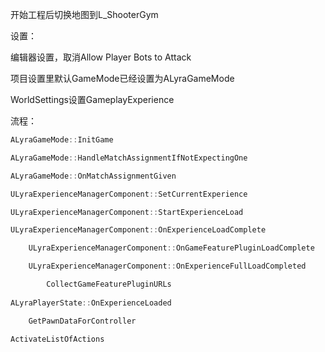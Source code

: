 
开始工程后切换地图到L_ShooterGym

设置：

编辑器设置，取消Allow Player Bots to Attack

项目设置里默认GameMode已经设置为ALyraGameMode

WorldSettings设置GameplayExperience

流程：

```C++
ALyraGameMode::InitGame

ALyraGameMode::HandleMatchAssignmentIfNotExpectingOne

ALyraGameMode::OnMatchAssignmentGiven

ULyraExperienceManagerComponent::SetCurrentExperience

ULyraExperienceManagerComponent::StartExperienceLoad

ULyraExperienceManagerComponent::OnExperienceLoadComplete

	ULyraExperienceManagerComponent::OnGameFeaturePluginLoadComplete

	ULyraExperienceManagerComponent::OnExperienceFullLoadCompleted

		CollectGameFeaturePluginURLs
	
ALyraPlayerState::OnExperienceLoaded

	GetPawnDataForController
	
ActivateListOfActions
```